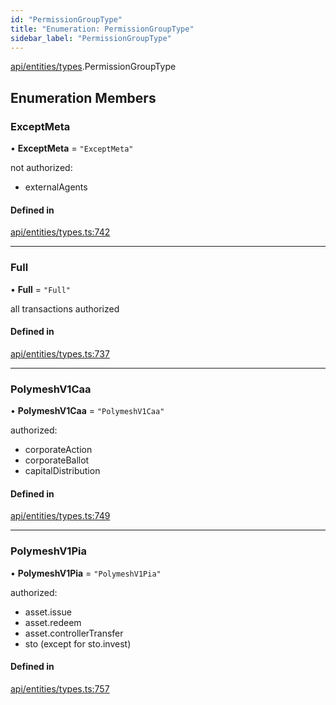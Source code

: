 ```yaml
---
id: "PermissionGroupType"
title: "Enumeration: PermissionGroupType"
sidebar_label: "PermissionGroupType"
---
```


[api/entities/types](../../../../../modules/API/Entities/Types/Types.md).PermissionGroupType

## Enumeration Members

### ExceptMeta

• **ExceptMeta** = ``"ExceptMeta"``

not authorized:
  - externalAgents

#### Defined in

[api/entities/types.ts:742](https://github.com/PolymeshAssociation/polymesh-sdk/blob/8a9158669/src/api/entities/types.ts#L742)

___

### Full

• **Full** = ``"Full"``

all transactions authorized

#### Defined in

[api/entities/types.ts:737](https://github.com/PolymeshAssociation/polymesh-sdk/blob/8a9158669/src/api/entities/types.ts#L737)

___

### PolymeshV1Caa

• **PolymeshV1Caa** = ``"PolymeshV1Caa"``

authorized:
  - corporateAction
  - corporateBallot
  - capitalDistribution

#### Defined in

[api/entities/types.ts:749](https://github.com/PolymeshAssociation/polymesh-sdk/blob/8a9158669/src/api/entities/types.ts#L749)

___

### PolymeshV1Pia

• **PolymeshV1Pia** = ``"PolymeshV1Pia"``

authorized:
  - asset.issue
  - asset.redeem
  - asset.controllerTransfer
  - sto (except for sto.invest)

#### Defined in

[api/entities/types.ts:757](https://github.com/PolymeshAssociation/polymesh-sdk/blob/8a9158669/src/api/entities/types.ts#L757)
